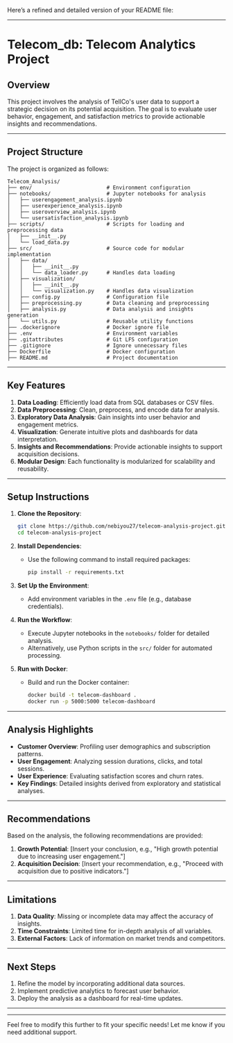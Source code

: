 Here’s a refined and detailed version of your README file:

---

# **Telecom_db: Telecom Analytics Project**

## **Overview**
This project involves the analysis of TellCo's user data to support a strategic decision on its potential acquisition. The goal is to evaluate user behavior, engagement, and satisfaction metrics to provide actionable insights and recommendations.

---

## **Project Structure**

The project is organized as follows:

```
Telecom_Analysis/
├── env/                        # Environment configuration
├── notebooks/                  # Jupyter notebooks for analysis
│   ├── userengagement_analysis.ipynb
│   ├── userexperience_analysis.ipynb
│   ├── useroverview_analysis.ipynb
│   └── usersatisfaction_analysis.ipynb
├── scripts/                    # Scripts for loading and preprocessing data
│   ├── __init__.py
│   └── load_data.py
├── src/                        # Source code for modular implementation
│   ├── data/
│   │   ├── __init__.py
│   │   └── data_loader.py      # Handles data loading
│   ├── visualization/
│   │   ├── __init__.py
│   │   └── visualization.py    # Handles data visualization
│   ├── config.py               # Configuration file
│   ├── preprocessing.py        # Data cleaning and preprocessing
│   ├── analysis.py             # Data analysis and insights generation
│   └── utils.py                # Reusable utility functions
├── .dockerignore               # Docker ignore file
├── .env                        # Environment variables
├── .gitattributes              # Git LFS configuration
├── .gitignore                  # Ignore unnecessary files
├── Dockerfile                  # Docker configuration
├── README.md                   # Project documentation
```

---

## **Key Features**
1. **Data Loading**: Efficiently load data from SQL databases or CSV files.
2. **Data Preprocessing**: Clean, preprocess, and encode data for analysis.
3. **Exploratory Data Analysis**: Gain insights into user behavior and engagement metrics.
4. **Visualization**: Generate intuitive plots and dashboards for data interpretation.
5. **Insights and Recommendations**: Provide actionable insights to support acquisition decisions.
6. **Modular Design**: Each functionality is modularized for scalability and reusability.

---

## **Setup Instructions**

1. **Clone the Repository**:
   ```bash
   git clone https://github.com/nebiyou27/telecom-analysis-project.git
   cd telecom-analysis-project
   ```

2. **Install Dependencies**:
   - Use the following command to install required packages:
     ```bash
     pip install -r requirements.txt
     ```

3. **Set Up the Environment**:
   - Add environment variables in the `.env` file (e.g., database credentials).

4. **Run the Workflow**:
   - Execute Jupyter notebooks in the `notebooks/` folder for detailed analysis.
   - Alternatively, use Python scripts in the `src/` folder for automated processing.

5. **Run with Docker**:
   - Build and run the Docker container:
     ```bash
     docker build -t telecom-dashboard .
     docker run -p 5000:5000 telecom-dashboard
     ```

---

## **Analysis Highlights**

- **Customer Overview**: Profiling user demographics and subscription patterns.
- **User Engagement**: Analyzing session durations, clicks, and total sessions.
- **User Experience**: Evaluating satisfaction scores and churn rates.
- **Key Findings**: Detailed insights derived from exploratory and statistical analyses.

---

## **Recommendations**
Based on the analysis, the following recommendations are provided:
1. **Growth Potential**: [Insert your conclusion, e.g., "High growth potential due to increasing user engagement."]
2. **Acquisition Decision**: [Insert your recommendation, e.g., "Proceed with acquisition due to positive indicators."]

---

## **Limitations**
1. **Data Quality**: Missing or incomplete data may affect the accuracy of insights.
2. **Time Constraints**: Limited time for in-depth analysis of all variables.
3. **External Factors**: Lack of information on market trends and competitors.

---

## **Next Steps**
1. Refine the model by incorporating additional data sources.
2. Implement predictive analytics to forecast user behavior.
3. Deploy the analysis as a dashboard for real-time updates.

---

---

Feel free to modify this further to fit your specific needs! Let me know if you need additional support.